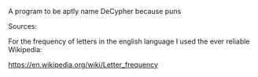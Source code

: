  A program to be aptly name DeCypher because puns


Sources:

For the frequency of letters in the english language I used the ever reliable Wikipedia:

https://en.wikipedia.org/wiki/Letter_frequency
